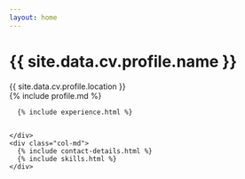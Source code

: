 ```yaml
---
layout: home
---
```

<div class="container">
  <div class="row mt-5">
    <div class="col-md-8">
      <h1>
        {{ site.data.cv.profile.name }}
      </h1>
      <span class="h3 text-muted">{{ site.data.cv.profile.location }}</span>
      <div class="mt-2">
        {% include profile.md %}
      </div>

      {% include experience.html %}


    </div>
    <div class="col-md">
      {% include contact-details.html %}
      {% include skills.html %}
    </div>
  </div>
</div>





